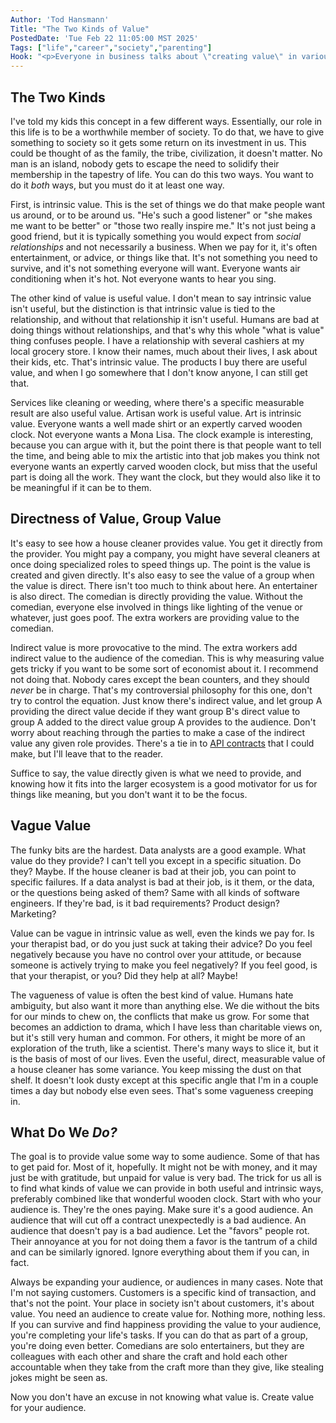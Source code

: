 ```yaml
---
Author: 'Tod Hansmann'
Title: "The Two Kinds of Value"
PostedDate: 'Tue Feb 22 11:05:00 MST 2025'
Tags: ["life","career","society","parenting"]
Hook: "<p>Everyone in business talks about \"creating value\" in various contexts, but what the hell does that mean? Well, there are two kinds, and you're either creating it directly or not, and with others or not. It can be complicated, but ultimately we can focus on ourselves and understand it all just fine.</p>"
---
```

## The Two Kinds

I've told my kids this concept in a few different ways. Essentially, our role in this life is to be a worthwhile member of society. To do that, we have to give something to society so it gets some return on its investment in us. This could be thought of as the family, the tribe, civilization, it doesn't matter. No man is an island, nobody gets to escape the need to solidify their membership in the tapestry of life. You can do this two ways. You want to do it _both_ ways, but you must do it at least one way.

First, is intrinsic value. This is the set of things we do that make people want us around, or to be around us. "He's such a good listener" or "she makes me want to be better" or "those two really inspire me." It's not just being a good friend, but it is typically something you would expect from _social relationships_ and not necessarily a business. When we pay for it, it's often entertainment, or advice, or things like that. It's not something you need to survive, and it's not something everyone will want. Everyone wants air conditioning when it's hot. Not everyone wants to hear you sing.

The other kind of value is useful value. I don't mean to say intrinsic value isn't useful, but the distinction is that intrinsic value is tied to the relationship, and without that relationship it isn't useful. Humans are bad at doing things without relationships, and that's why this whole "what is value" thing confuses people. I have a relationship with several cashiers at my local grocery store. I know their names, much about their lives, I ask about their kids, etc. That's intrinsic value. The products I buy there are useful value, and when I go somewhere that I don't know anyone, I can still get that.

Services like cleaning or weeding, where there's a specific measurable result are also useful value. Artisan work is useful value. Art is intrinsic value. Everyone wants a well made shirt or an expertly carved wooden clock. Not everyone wants a Mona Lisa. The clock example is interesting, because you can argue with it, but the point there is that people want to tell the time, and being able to mix the artistic into that job makes you think not everyone wants an expertly carved wooden clock, but miss that the useful part is doing all the work. They want the clock, but they would also like it to be meaningful if it can be to them.

## Directness of Value, Group Value

It's easy to see how a house cleaner provides value. You get it directly from the provider. You might pay a company, you might have several cleaners at once doing specialized roles to speed things up. The point is the value is created and given directly. It's also easy to see the value of a group when the value is direct. There isn't too much to think about here. An entertainer is also direct. The comedian is directly providing the value. Without the comedian, everyone else involved in things like lighting of the venue or whatever, just goes poof. The extra workers are providing value to the comedian.

Indirect value is more provocative to the mind. The extra workers add indirect value to the audience of the comedian. This is why measuring value gets tricky if you want to be some sort of economist about it. I recommend not doing that. Nobody cares except the bean counters, and they should _never_ be in charge. That's my controversial philosophy for this one, don't try to control the equation. Just know there's indirect value, and let group A providing the direct value decide if they want group B's direct value to group A added to the direct value group A provides to the audience. Don't worry about reaching through the parties to make a case of the indirect value any given role provides. There's a tie in to [API contracts]("/tnl-blog/api-contracts-are-everything.html") that I could make, but I'll leave that to the reader.

Suffice to say, the value directly given is what we need to provide, and knowing how it fits into the larger ecosystem is a good motivator for us for things like meaning, but you don't want it to be the focus.

## Vague Value

The funky bits are the hardest. Data analysts are a good example. What value do they provide? I can't tell you except in a specific situation. Do they? Maybe. If the house cleaner is bad at their job, you can point to specific failures. If a data analyst is bad at their job, is it them, or the data, or the questions being asked of them? Same with all kinds of software engineers. If they're bad, is it bad requirements? Product design? Marketing?

Value can be vague in intrinsic value as well, even the kinds we pay for. Is your therapist bad, or do you just suck at taking their advice? Do you feel negatively because you have no control over your attitude, or because someone is actively trying to make you feel negatively? If you feel good, is that your therapist, or you? Did they help at all? Maybe!

The vagueness of value is often the best kind of value. Humans hate ambiguity, but also want it more than anything else. We die without the bits for our minds to chew on, the conflicts that make us grow. For some that becomes an addiction to drama, which I have less than charitable views on, but it's still very human and common. For others, it might be more of an exploration of the truth, like a scientist. There's many ways to slice it, but it is the basis of most of our lives. Even the useful, direct, measurable value of a house cleaner has some variance. You keep missing the dust on that shelf. It doesn't look dusty except at this specific angle that I'm in a couple times a day but nobody else even sees. That's some vagueness creeping in.

## What Do We _Do?_

The goal is to provide value some way to some audience. Some of that has to get paid for. Most of it, hopefully. It might not be with money, and it may just be with gratitude, but unpaid for value is very bad. The trick for us all is to find what kinds of value we can provide in both useful and intrinsic ways, preferably combined like that wonderful wooden clock. Start with who your audience is. They're the ones paying. Make sure it's a good audience. An audience that will cut off a contract unexpectedly is a bad audience. An audience that doesn't pay is a bad audience. Let the "favors" people rot. Their annoyance at you for not doing them a favor is the tantrum of a child and can be similarly ignored. Ignore everything about them if you can, in fact.

Always be expanding your audience, or audiences in many cases. Note that I'm not saying customers. Customers is a specific kind of transaction, and that's not the point. Your place in society isn't about customers, it's about value. You need an audience to create value for. Nothing more, nothing less. If you can survive and find happiness providing the value to your audience, you're completing your life's tasks. If you can do that as part of a group, you're doing even better. Comedians are solo entertainers, but they are colleagues with each other and share the craft and hold each other accountable when they take from the craft more than they give, like stealing jokes might be seen as.

Now you don't have an excuse in not knowing what value is. Create value for your audience.
